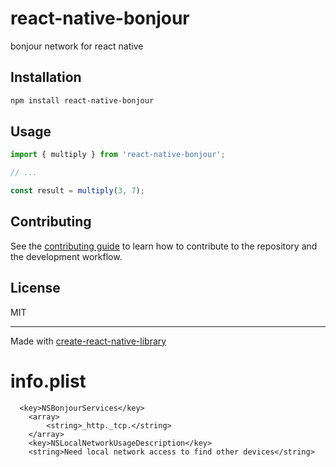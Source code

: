 # react-native-bonjour

bonjour network for react native

## Installation

```sh
npm install react-native-bonjour
```

## Usage


```js
import { multiply } from 'react-native-bonjour';

// ...

const result = multiply(3, 7);
```


## Contributing

See the [contributing guide](CONTRIBUTING.md) to learn how to contribute to the repository and the development workflow.

## License

MIT

---

Made with [create-react-native-library](https://github.com/callstack/react-native-builder-bob)


# info.plist

```
  <key>NSBonjourServices</key>
	<array>
		<string>_http._tcp.</string>
	</array>
	<key>NSLocalNetworkUsageDescription</key>
	<string>Need local network access to find other devices</string>
```